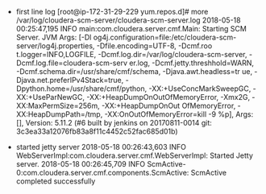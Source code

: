* first line log
[root@ip-172-31-29-229 yum.repos.d]# more /var/log/cloudera-scm-server/cloudera-scm-server.log
2018-05-18 00:25:47,195 INFO main:com.cloudera.server.cmf.Main: Starting SCM Server. JVM Args: [-Dl
og4j.configuration=file:/etc/cloudera-scm-server/log4j.properties, -Dfile.encoding=UTF-8, -Dcmf.roo
t.logger=INFO,LOGFILE, -Dcmf.log.dir=/var/log/cloudera-scm-server, -Dcmf.log.file=cloudera-scm-serv
er.log, -Dcmf.jetty.threshhold=WARN, -Dcmf.schema.dir=/usr/share/cmf/schema, -Djava.awt.headless=tr
ue, -Djava.net.preferIPv4Stack=true, -Dpython.home=/usr/share/cmf/python, -XX:+UseConcMarkSweepGC, 
-XX:+UseParNewGC, -XX:+HeapDumpOnOutOfMemoryError, -Xmx2G, -XX:MaxPermSize=256m, -XX:+HeapDumpOnOut
OfMemoryError, -XX:HeapDumpPath=/tmp, -XX:OnOutOfMemoryError=kill -9 %p], Args: [], Version: 5.11.2
 (#6 built by jenkins on 20170811-0014 git: 3c3ea33a12076fb83a8f11c4452c52fac685d01b)

* started jetty server 
2018-05-18 00:26:43,603 INFO WebServerImpl:com.cloudera.server.cmf.WebServerImpl: Started Jetty server.
2018-05-18 00:26:45,709 INFO ScmActive-0:com.cloudera.server.cmf.components.ScmActive: ScmActive completed successfully